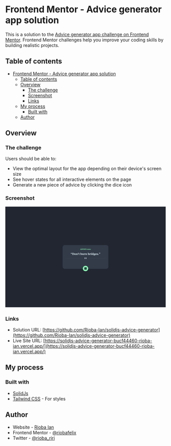# Frontend Mentor - Advice generator app solution

This is a solution to the [Advice generator app challenge on Frontend Mentor](https://www.frontendmentor.io/challenges/advice-generator-app-QdUG-13db). Frontend Mentor challenges help you improve your coding skills by building realistic projects.

## Table of contents

- [Frontend Mentor - Advice generator app solution](#frontend-mentor---advice-generator-app-solution)
  - [Table of contents](#table-of-contents)
  - [Overview](#overview)
    - [The challenge](#the-challenge)
    - [Screenshot](#screenshot)
    - [Links](#links)
  - [My process](#my-process)
    - [Built with](#built-with)
  - [Author](#author)

## Overview

### The challenge

Users should be able to:

- View the optimal layout for the app depending on their device's screen size
- See hover states for all interactive elements on the page
- Generate a new piece of advice by clicking the dice icon

### Screenshot

![](./Vite%20_%20Solid%20_%20TS.jpeg)

### Links

- Solution URL: [https://github.com/Rioba-Ian/solidjs-advice-generator](https://github.com/Rioba-Ian/solidjs-advice-generator)
- Live Site URL: [https://solidjs-advice-generator-bucf44460-rioba-ian.vercel.app/](https://solidjs-advice-generator-bucf44460-rioba-ian.vercel.app/)

## My process

### Built with

- [SolidJs](https://docs.solidjs.com/)
- [Tailwind CSS](https://styled-components.com/) - For styles

## Author

- Website - [Rioba Ian](https://www.riobaian.dev)
- Frontend Mentor - [@riobafelix](https://www.frontendmentor.io/profile/riobaian)
- Twitter - [@rioba_riri](https://www.twitter.com/rioba_riri)
